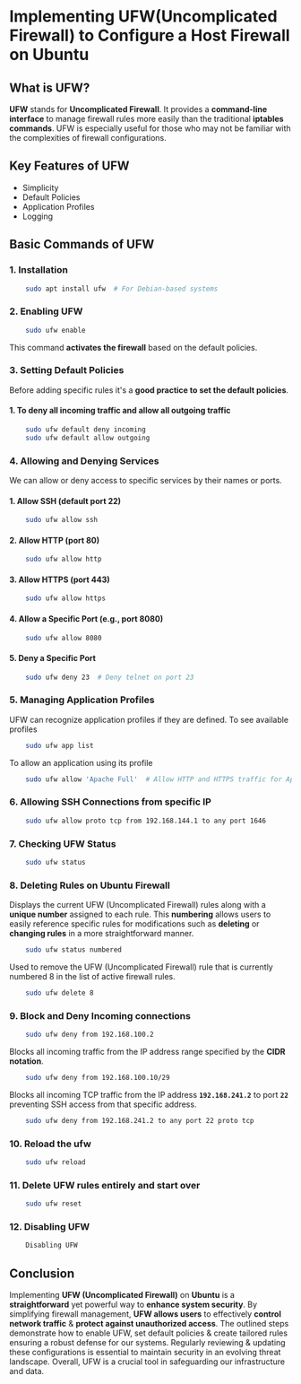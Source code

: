 # Implementing UFW(Uncomplicated Firewall) to Configure a Host Firewall on Ubuntu

## What is UFW?
**UFW** stands for **Uncomplicated Firewall**. It provides a **command-line interface** to manage firewall rules more easily than the traditional **iptables commands**. UFW is especially useful for those who may not be familiar with the complexities of firewall configurations.
## Key Features of UFW
- Simplicity
- Default Policies
- Application Profiles
- Logging

## Basic Commands of UFW
### 1. Installation
```bash
    sudo apt install ufw  # For Debian-based systems
```
### 2. Enabling UFW
```bash
    sudo ufw enable
```
This command **activates the firewall** based on the default policies.
### 3. Setting Default Policies
Before adding specific rules it's a **good practice to set the default policies**.
#### 1. To deny all incoming traffic and allow all outgoing traffic
```bash
    sudo ufw default deny incoming
    sudo ufw default allow outgoing
```
### 4. Allowing and Denying Services
We can allow or deny access to specific services by their names or ports.
#### 1. Allow SSH (default port 22)
```bash
    sudo ufw allow ssh
```
#### 2. Allow HTTP (port 80)
```bash
    sudo ufw allow http
```
#### 3. Allow HTTPS (port 443)
```bash
    sudo ufw allow https
```
#### 4. Allow a Specific Port (e.g., port 8080)
```bash
    sudo ufw allow 8080
```
#### 5. Deny a Specific Port
```bash
    sudo ufw deny 23  # Deny telnet on port 23
```
### 5. Managing Application Profiles
UFW can recognize application profiles if they are defined. To see available profiles
```bash
    sudo ufw app list
```
To allow an application using its profile
```bash
    sudo ufw allow 'Apache Full'  # Allow HTTP and HTTPS traffic for Apache
```
### 6. Allowing SSH Connections from specific IP
```bash
    sudo ufw allow proto tcp from 192.168.144.1 to any port 1646
```
### 7. Checking UFW Status
```bash
    sudo ufw status
```
### 8. Deleting Rules on Ubuntu Firewall
Displays the current UFW (Uncomplicated Firewall) rules along with a **unique number** assigned to each rule. This **numbering** allows users to easily reference specific rules for modifications such as **deleting** or **changing rules** in a more straightforward manner.
```bash
    sudo ufw status numbered 
```
Used to remove the UFW (Uncomplicated Firewall) rule that is currently numbered 8 in the list of active firewall rules.
```bash
    sudo ufw delete 8
```
### 9. Block and Deny Incoming connections
```bash
    sudo ufw deny from 192.168.100.2
```
Blocks all incoming traffic from the IP address range specified by the **CIDR notation**.
```bash
    sudo ufw deny from 192.168.100.10/29
```
Blocks all incoming TCP traffic from the IP address **`192.168.241.2`** to port **`22`** preventing SSH access from that specific address.
```bash
    sudo ufw deny from 192.168.241.2 to any port 22 proto tcp
```
### 10. Reload the ufw
```bash
    sudo ufw reload
```
### 11. Delete UFW rules entirely and start over
```bash
    sudo ufw reset
```
### 12. Disabling UFW
```bash
    Disabling UFW
```
## Conclusion
Implementing **UFW (Uncomplicated Firewall)** on **Ubuntu** is a **straightforward** yet powerful way to **enhance system security**. By simplifying firewall management, **UFW allows users** to effectively **control network traffic** & **protect against unauthorized access**. The outlined steps demonstrate how to enable UFW, set default policies & create tailored rules ensuring a robust defense for our systems. Regularly reviewing & updating these configurations is essential to maintain security in an evolving threat landscape. Overall, UFW is a crucial tool in safeguarding our infrastructure and data.